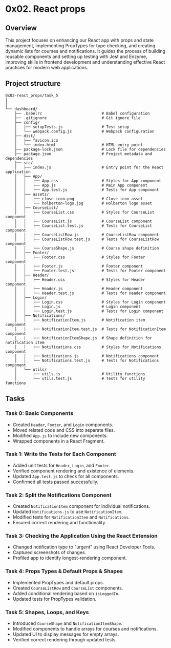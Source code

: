 # 0x02. React props

## Overview

This project focuses on enhancing our React app with props and state management, implementing PropTypes for type checking, and creating dynamic lists for courses and notifications. It guides the process of building reusable components and setting up testing with Jest and Enzyme, improving skills in frontend development and understanding effective React practices for modern web applications.

## Project structure

```
0x02-react_props/task_5
│
│
└── dashboard/
    ├── .babelrc                          # Babel configuration
    ├── .gitignore                        # Git ignore file
    ├── config/
    │   ├── setupTests.js                 # Test setup
    │   └── webpack.config.js             # Webpack configuration
    ├── dist/
    │   ├── favicon.ico 
    │   └── index.html                    # HTML entry point
    ├── package-lock.json                 # Lock file for dependencies
    ├── package.json                      # Project metadata and dependencies
    ├── src/
    │   ├── index.js                      # Entry point for the React application
    │   ├── App/
    │   │   ├── App.css                   # Styles for App component
    │   │   ├── App.js                    # Main App component
    │   │   └── App.test.js               # Tests for App component
    │   ├── assets/
    │   │   ├── close-icon.png            # Close icon asset
    │   │   └── holberton-logo.jpg        # Holberton logo asset
    │   ├── CourseList/
    │   │   ├── CourseList.css            # Styles for CourseList component
    │   │   ├── CourseList.js             # CourseList component
    │   │   ├── CourseList.test.js        # Tests for CourseList component
    │   │   ├── CourseListRow.js          # CourseListRow component
    │   │   ├── CourseListRow.test.js     # Tests for CourseListRow component
    │   │   └── CourseShape.js            # Course shape definition
    │   ├── Footer/
    │   │   ├── Footer.css                # Styles for Footer component
    │   │   ├── Footer.js                 # Footer component
    │   │   └── Footer.test.js            # Tests for Footer component
    │   ├── Header/
    │   │   ├── Header.css                # Styles for Header component
    │   │   ├── Header.js                 # Header component
    │   │   └── Header.test.js            # Tests for Header component
    │   ├── Login/
    │   │   ├── Login.css                 # Styles for Login component
    │   │   ├── Login.js                  # Login component
    │   │   └── Login.test.js             # Tests for Login component
    │   ├── Notifications/
    │   │   ├── NotificationItem.js       # Notification item component
    │   │   ├── NotificationItem.test.js  # Tests for NotificationItem component
    │   │   ├── NotificationItemShape.js  # Shape definition for notification item
    │   │   ├── Notifications.css         # Styles for Notifications component
    │   │   ├── Notifications.js          # Notifications component
    │   │   └── Notifications.test.js     # Tests for Notifications component
    │   └── utils/
    │       ├── utils.js                  # Utility functions
    │       └── utils.test.js             # Tests for utility functions
```

## Tasks

### Task 0: Basic Components
- Created `Header`, `Footer`, and `Login` components.
- Moved related code and CSS into separate files.
- Modified `App.js` to include new components.
- Wrapped components in a React Fragment.

### Task 1: Write the Tests for Each Component
- Added unit tests for `Header`, `Login`, and `Footer`.
- Verified component rendering and existence of elements.
- Updated `App.test.js` to check for all components.
- Confirmed all tests passed successfully.

### Task 2: Split the Notifications Component
- Created `NotificationItem` component for individual notifications.
- Updated `Notifications.js` to use `NotificationItem`.
- Modified tests for `NotificationItem` and `Notifications`.
- Ensured correct rendering and functionality.

### Task 3: Checking the Application Using the React Extension
- Changed notification type to "urgent" using React Developer Tools.
- Captured screenshots of changes.
- Profiled app to identify longest-rendering component.

### Task 4: Props Types & Default Props & Shapes
- Implemented PropTypes and default props.
- Created `CourseListRow` and `CourseList` components.
- Added conditional rendering based on `isLoggedIn`.
- Updated tests for PropTypes validation.

### Task 5: Shapes, Loops, and Keys
- Introduced `CourseShape` and `NotificationItemShape`.
- Modified components to handle arrays for courses and notifications.
- Updated UI to display messages for empty arrays.
- Verified correct rendering through updated tests.